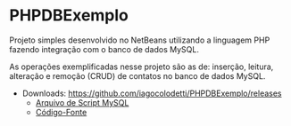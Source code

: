 # PHPDBExemplo

Projeto simples desenvolvido no NetBeans utilizando a linguagem PHP fazendo integração com o banco de dados MySQL.

As operações exemplificadas nesse projeto são as de: inserção, leitura, alteração e remoção (CRUD) de contatos no banco de dados MySQL.

* Downloads: https://github.com/iagocolodetti/PHPDBExemplo/releases
   * [Arquivo de Script MySQL](https://github.com/iagocolodetti/PHPDBExemplo/releases/download/v1.1/contatodb.sql "contatodb.sql")
   * [Código-Fonte](https://github.com/iagocolodetti/PHPDBExemplo/archive/v1.1.zip "v1.1.zip")
